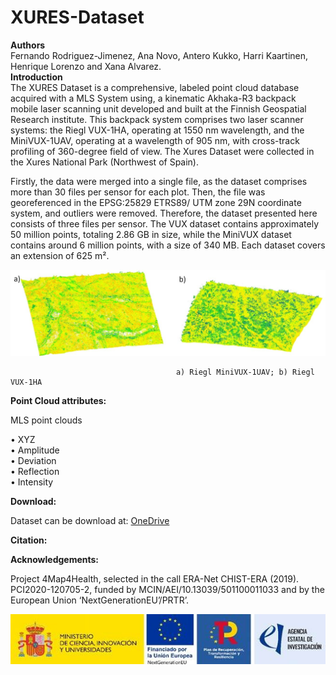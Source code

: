 # XURES-Dataset
<b>Authors</b><br>
Fernando Rodriguez-Jimenez, Ana Novo, Antero Kukko, Harri Kaartinen, Henrique Lorenzo and Xana Alvarez.<br>
<b>Introduction</b><br>
The XURES Dataset is a comprehensive, labeled point cloud database acquired with a MLS System using, a kinematic Akhaka-R3 backpack mobile laser scanning unit developed and built at the Finnish Geospatial Research institute. This backpack system comprises two laser scanner systems: the Riegl VUX-1HA, operating at 1550 nm wavelength, and the MiniVUX-1UAV, operating at a wavelength of 905 nm, with cross-track profiling of 360-degree field of view. The Xures Dataset were collected in the Xures National Park (Northwest of Spain).

Firstly, the data were merged into a single file, as the dataset comprises more than 30 files per sensor for each plot. Then, the file was georeferenced in the EPSG:25829 ETRS89/ UTM zone 29N coordinate system, and outliers were removed. Therefore, the dataset presented here consists of three files per sensor. The VUX dataset contains approximately 50 million points, totaling 2.86 GB in size, while the MiniVUX dataset contains around 6 million points, with a size of 340 MB. Each dataset covers an extension of 625 m².<br>

![) Riegl MiniVUX-1UAV; b) Riegl VUX-1HA](https://github.com/MGO3000/XURES-Dataset/raw/main/ImagenGit.jpg)

                                         a) Riegl MiniVUX-1UAV; b) Riegl VUX-1HA

<b>Point Cloud attributes:</b><br>

MLS point clouds<br>

•	XYZ<br>
•	Amplitude<br>
•	Deviation<br>
•	Reflection<br>
•	Intensity<br>


<b>Download:</b><br> 

Dataset can be download at: [OneDrive](https://universidadevigo-my.sharepoint.com/:f:/g/personal/annovo_uvigo_gal/Euy1Jj4ErsxFo3PU3RYci38BuqQ2yCfLwUGBjC3ZhEVZeg?e=AQoqPs)

<b>Citation:</b><br> 



<b>Acknowledgements:</b><br>  

Project 4Map4Health, selected in the call ERA-Net CHIST-ERA (2019). PCI2020-120705-2, funded by MCIN/AEI/10.13039/501100011033 and by the European Union ‘NextGenerationEU’/PRTR’.<br>


![](WhatsApp%20Image%202024-05-24%20at%2018.18.44.jpeg)


